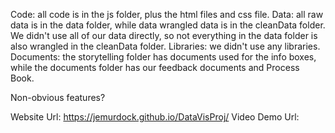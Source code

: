 Code: all code is in the js folder, plus the html files and css file.
Data: all raw data is in the data folder, while data wrangled data is in the cleanData folder. We didn't use all of our data directly, so not everything in the data folder is also wrangled in the cleanData folder.
Libraries: we didn't use any libraries.
Documents: the storytelling folder has documents used for the info boxes, while the documents folder has our feedback documents and Process Book.

Non-obvious features?

Website Url: https://jemurdock.github.io/DataVisProj/
Video Demo Url: 

